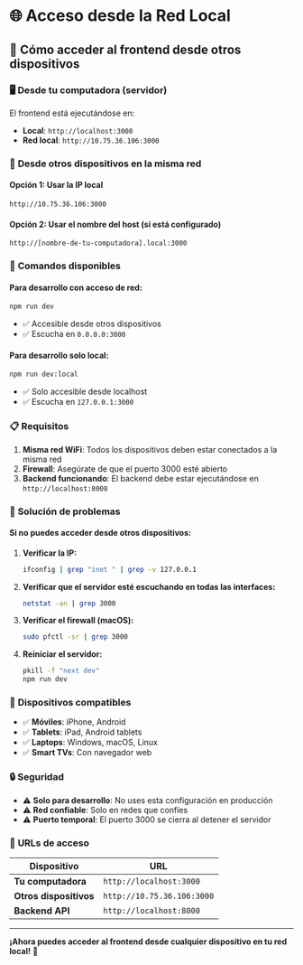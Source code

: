 # 🌐 Acceso desde la Red Local

## 📱 Cómo acceder al frontend desde otros dispositivos

### 🖥️ **Desde tu computadora (servidor)**
El frontend está ejecutándose en:
- **Local**: `http://localhost:3000`
- **Red local**: `http://10.75.36.106:3000`

### 📱 **Desde otros dispositivos en la misma red**

#### **Opción 1: Usar la IP local**
```
http://10.75.36.106:3000
```

#### **Opción 2: Usar el nombre del host (si está configurado)**
```
http://[nombre-de-tu-computadora].local:3000
```

### 🔧 **Comandos disponibles**

#### **Para desarrollo con acceso de red:**
```bash
npm run dev
```
- ✅ Accesible desde otros dispositivos
- ✅ Escucha en `0.0.0.0:3000`

#### **Para desarrollo solo local:**
```bash
npm run dev:local
```
- ✅ Solo accesible desde localhost
- ✅ Escucha en `127.0.0.1:3000`

### 📋 **Requisitos**

1. **Misma red WiFi**: Todos los dispositivos deben estar conectados a la misma red
2. **Firewall**: Asegúrate de que el puerto 3000 esté abierto
3. **Backend funcionando**: El backend debe estar ejecutándose en `http://localhost:8000`

### 🚨 **Solución de problemas**

#### **Si no puedes acceder desde otros dispositivos:**

1. **Verificar la IP:**
   ```bash
   ifconfig | grep "inet " | grep -v 127.0.0.1
   ```

2. **Verificar que el servidor esté escuchando en todas las interfaces:**
   ```bash
   netstat -an | grep 3000
   ```

3. **Verificar el firewall (macOS):**
   ```bash
   sudo pfctl -sr | grep 3000
   ```

4. **Reiniciar el servidor:**
   ```bash
   pkill -f "next dev"
   npm run dev
   ```

### 📱 **Dispositivos compatibles**

- ✅ **Móviles**: iPhone, Android
- ✅ **Tablets**: iPad, Android tablets
- ✅ **Laptops**: Windows, macOS, Linux
- ✅ **Smart TVs**: Con navegador web

### 🔒 **Seguridad**

- ⚠️ **Solo para desarrollo**: No uses esta configuración en producción
- ⚠️ **Red confiable**: Solo en redes que confíes
- ⚠️ **Puerto temporal**: El puerto 3000 se cierra al detener el servidor

### 🎯 **URLs de acceso**

| Dispositivo | URL |
|-------------|-----|
| **Tu computadora** | `http://localhost:3000` |
| **Otros dispositivos** | `http://10.75.36.106:3000` |
| **Backend API** | `http://localhost:8000` |

---

**¡Ahora puedes acceder al frontend desde cualquier dispositivo en tu red local!** 🚀
